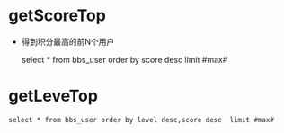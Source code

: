 
getScoreTop
===

* 得到积分最高的前N个用户

	select * from bbs_user order by score desc  limit #max#


getLeveTop
===

	select * from bbs_user order by level desc,score desc  limit #max#
	


